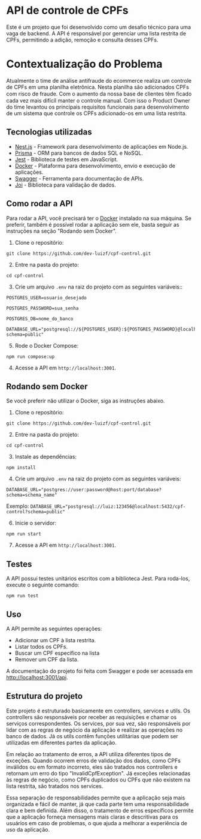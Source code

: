 
# API de controle de CPFs

Este é um projeto que foi desenvolvido como um desafio técnico para uma vaga de backend. A API é responsável por gerenciar uma lista restrita de CPFs, permitindo a adição, remoção e consulta desses CPFs.

# Contextualização do Problema

Atualmente o time de análise antifraude do ecommerce realiza um controle de CPFs em uma planilha eletrônica. Nesta planilha são adicionados CPFs com risco de fraude. Com o aumento da nossa base de clientes têm ﬁcado cada vez mais difícil manter o controle manual. Com isso o Product Owner do time levantou os principais requisitos funcionais para desenvolvimento de um sistema que controle os CPFs adicionado-os em uma lista restrita.

## Tecnologias utilizadas

- [Nest.js](https://nestjs.com/) - Framework para desenvolvimento de aplicações em Node.js.
- [Prisma](https://www.prisma.io/) - ORM para bancos de dados SQL e NoSQL.
- [Jest](https://jestjs.io/) - Biblioteca de testes em JavaScript.
- [Docker](https://www.docker.com/) - Plataforma para desenvolvimento, envio e execução de aplicações.
- [Swagger](https://swagger.io/) - Ferramenta para documentação de APIs.
- [Joi](https://joi.dev/) - Biblioteca para validação de dados.

## Como rodar a API

Para rodar a API, você precisará ter o [Docker](https://www.docker.com/) instalado na sua máquina. Se preferir, também é possível rodar a aplicação sem ele, basta seguir as instruções na seção "Rodando sem Docker".

1. Clone o repositório:

`git clone https://github.com/dev-luizf/cpf-control.git`

2. Entre na pasta do projeto:

`cd cpf-control`

3. Crie um arquivo `.env` na raiz do projeto com as seguintes variáveis::
```
POSTGRES_USER=usuario_desejado

POSTGRES_PASSWORD=sua_senha

POSTGRES_DB=nome_do_banco

DATABASE_URL="postgresql://${POSTGRES_USER}:${POSTGRES_PASSWORD}@localhost:5433/${POSTGRES_DB}?schema=public"
```
5. Rode o Docker Compose:

`npm run compose:up`

4. Acesse a API em `http://localhost:3001`.

## Rodando sem Docker

Se você preferir não utilizar o Docker, siga as instruções abaixo.

1. Clone o repositório:

`git clone https://github.com/dev-luizf/cpf-control.git`

2. Entre na pasta do projeto:

`cd cpf-control`

3. Instale as dependências:

`npm install`

4. Crie um arquivo `.env` na raiz do projeto com as seguintes variáveis:

`DATABASE_URL="postgres://user:password@host:port/database?schema=schema_name"`

Exemplo: `DATABASE_URL="postgresql://luiz:123456@localhost:5432/cpf-control?schema=public"`

6. Inicie o servidor:

`npm run start`

7. Acesse a API em `http://localhost:3001`.

## Testes

A API possui testes unitários escritos com a biblioteca Jest. Para roda-los, execute o seguinte comando:

`npm run test`


## Uso

A API permite as seguintes operações:

-   Adicionar um CPF à lista restrita.
-   Listar todos os CPFs.
-   Buscar um CPF específico na lista
-   Remover um CPF da lista.

A documentação do projeto foi feita com Swagger e pode ser acessada em [http://localhost:3001/api](http://localhost:3000/api).

## Estrutura do projeto

Este projeto é estruturado basicamente em controllers, services e utils. Os controllers são responsáveis por receber as requisições e chamar os serviços correspondentes. Os services, por sua vez, são responsáveis por lidar com as regras de negócio da aplicação e realizar as operações no banco de dados. Já os utils contêm funções utilitárias que podem ser utilizadas em diferentes partes da aplicação.

Em relação ao tratamento de erros, a API utiliza diferentes tipos de exceções. Quando ocorrem erros de validação dos dados, como CPFs inválidos ou em formato incorreto, eles são tratados nos controllers e retornam um erro do tipo "InvalidCpfException". Já exceções relacionadas às regras de negócio, como CPFs duplicados ou CPFs que não existem na lista restrita, são tratados nos services.

Essa separação de responsabilidades permite que a aplicação seja mais organizada e fácil de manter, já que cada parte tem uma responsabilidade clara e bem definida. Além disso, o tratamento de erros específicos permite que a aplicação forneça mensagens mais claras e descritivas para os usuários em caso de problemas, o que ajuda a melhorar a experiência de uso da aplicação.
